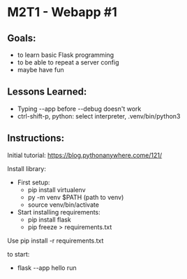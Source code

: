 # M2T1 - Webapp #1

## Goals:
- to learn basic Flask programming
- to be able to repeat a server config
- maybe have fun

## Lessons Learned:
- Typing --app before --debug doesn't work
- ctrl-shift-p, python: select interpreter, .venv/bin/python3

## Instructions:

Initial tutorial: https://blog.pythonanywhere.come/121/

Install library:
- First setup:
    - pip install virtualenv
    - py -m venv $PATH (path to venv)
    - source venv/bin/activate
- Start installing requirements:
    - pip install flask
    - pip freeze > requirements.txt

Use pip install -r requirements.txt

to start:
- flask --app hello run